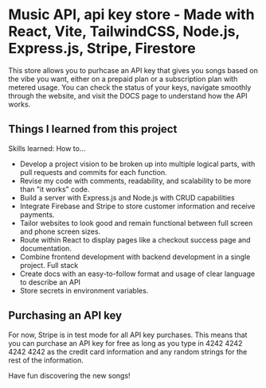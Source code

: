 # Music API, api key store - Made with React, Vite, TailwindCSS, Node.js, Express.js, Stripe, Firestore

This store allows you to purhcase an API key that gives you songs based on the vibe you want, either 
on a prepaid plan or a subscription plan with metered usage. You can check the status of your keys, 
navigate smoothly through the website, and visit the DOCS page to understand how the API works.

## Things I learned from this project

Skills learned: 
How to...
* Develop a project vision to be broken up into multiple logical parts, with pull requests and commits for each function.
* Revise my code with comments, readability, and scalability to be more than "it works" code.
* Build a server with Express.js and Node.js with CRUD capabilities
* Integrate Firebase and Stripe to store customer information and receive payments.
* Tailor websites to look good and remain functional between full screen and phone screen sizes.
* Route within React to display pages like a checkout success page and documentation.
* Combine frontend development with backend development in a single project. Full stack
* Create docs with an easy-to-follow format and usage of clear language to describe an API
* Store secrets in environment variables.

## Purchasing an API key
For now, Stripe is in test mode for all API key purchases. This means that you can purchase an API key for free as long
as you type in 4242 4242 4242 4242 as the credit card information and any random strings for the rest of the information.

Have fun discovering the new songs!
